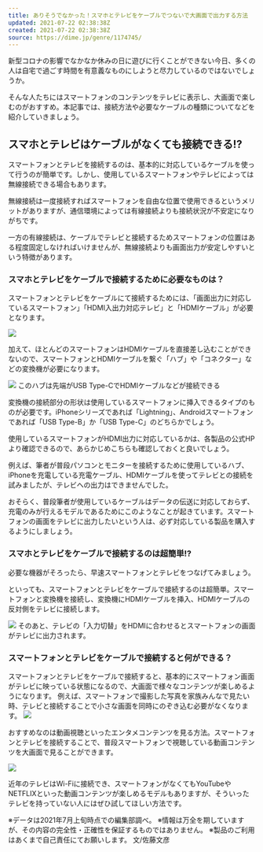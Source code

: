 ```yaml
---
title: ありそうでなかった！スマホとテレビをケーブルでつないで大画面で出力する方法
updated: 2021-07-22 02:38:38Z
created: 2021-07-22 02:38:38Z
source: https://dime.jp/genre/1174745/
---
```


新型コロナの影響でなかなか休みの日に遊びに行くことができない今日、多くの人は自宅で過ごす時間を有意義なものにしようと尽力しているのではないでしょうか。

そんな人たちにはスマートフォンのコンテンツをテレビに表示し、大画面で楽しむのがおすすめ。本記事では、接続方法や必要なケーブルの種類についてなどを紹介していきましょう。

## スマホとテレビはケーブルがなくても接続できる!?

スマートフォンとテレビを接続するのは、基本的に対応しているケーブルを使って行うのが簡単です。しかし、使用しているスマートフォンやテレビによっては無線接続できる場合もあります。

無線接続は一度接続すればスマートフォンを自由な位置で使用できるというメリットがありますが、通信環境によっては有線接続よりも接続状況が不安定になりがちです。

一方の有線接続は、ケーブルでテレビと接続するためスマートフォンの位置はある程度固定しなければいけませんが、無線接続よりも画面出力が安定しやすいという特徴があります。

### スマホとテレビをケーブルで接続するために必要なものは？

スマートフォンとテレビをケーブルにて接続するためには、「画面出力に対応しているスマートフォン」「HDMI入出力対応テレビ」と「HDMIケーブル」が必要となります。

![](https://dime.jp/genre/files/2021/07/01-74.jpg)

加えて、ほとんどのスマートフォンはHDMIケーブルを直接差し込むことができないので、スマートフォンとHDMIケーブルを繋ぐ「ハブ」や「コネクター」などの変換機が必要になります。

![](https://dime.jp/genre/files/2021/07/02-64.jpg)
このハブは先端がUSB Type-CでHDMIケーブルなどが接続できる

変換機の接続部分の形状は使用しているスマートフォンに挿入できるタイプのものが必要です。iPhoneシリーズであれば「Lightning」、Androidスマートフォンであれば「USB Type-B」か「USB Type-C」のどちらかでしょう。

使用しているスマートフォンがHDMI出力に対応しているかは、各製品の公式HPより確認できるので、あらかじめこちらも確認しておくと良いでしょう。

例えば、筆者が普段パソコンとモニターを接続するために使用しているハブ、iPhoneを充電している充電ケーブル、HDMIケーブルを使ってテレビとの接続を試みましたが、テレビへの出力はできませんでした。

おそらく、普段筆者が使用しているケーブルはデータの伝送に対応しておらず、充電のみが行えるモデルであるためにこのようなことが起きています。スマートフォンの画面をテレビに出力したいという人は、必ず対応している製品を購入するようにしましょう。

### スマホとテレビをケーブルで接続するのは超簡単!?

必要な機器がそろったら、早速スマートフォンとテレビをつなげてみましょう。

といっても、スマートフォンとテレビをケーブルで接続するのは超簡単。スマートフォンと変換機を接続し、変換機にHDMIケーブルを挿入、HDMIケーブルの反対側をテレビに接続します。

![](https://dime.jp/genre/files/2021/07/03-63.jpg)
そのあと、テレビの「入力切替」をHDMIに合わせるとスマートフォンの画面がテレビに出力されます。

### スマートフォンとテレビをケーブルで接続すると何ができる？

スマートフォンとテレビをケーブルで接続すると、基本的にスマートフォン画面がテレビに映っている状態になるので、大画面で様々なコンテンツが楽しめるようになります。
例えば、スマートフォンで撮影した写真を家族みんなで見たい時、テレビと接続することで小さな画面を同時にのぞき込む必要がなくなります。
![](https://dime.jp/genre/files/2021/07/04-50.jpg)

おすすめなのは動画視聴といったエンタメコンテンツを見る方法。スマートフォンとテレビを接続することで、普段スマートフォンで視聴している動画コンテンツを大画面で見ることができます。

![](https://dime.jp/genre/files/2021/07/05-43.jpg)

近年のテレビはWi-Fiに接続でき、スマートフォンがなくてもYouTubeやNETFLIXといった動画コンテンツが楽しめるモデルもありますが、そういったテレビを持っていない人にはぜひ試してほしい方法です。

※データは2021年7月上旬時点での編集部調べ。
※情報は万全を期していますが、その内容の完全性・正確性を保証するものではありません。
※製品のご利用はあくまで自己責任にてお願いします。
文/佐藤文彦